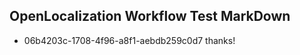 ## OpenLocalization Workflow Test MarkDown
* 06b4203c-1708-4f96-a8f1-aebdb259c0d7 
thanks!<!--HONumber=Mar16_HO2-->
